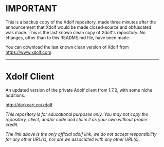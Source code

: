 # IMPORTANT

This is a backup copy of the Xdolf repository, made three minutes after the announcement that Xdolf would be made closed-source and obfuscated was made. This is the last known clean copy of Xdolf's repository. No changes, other than to this README.md file, have been made.

You can download the last known clean version of Xdolf from https://www.xdolf.com.

* * *

# Xdolf Client

An updated version of the private Adolf client from 1.7.2, with some niche additions.

http://darkcart.co/xdolf

*This repository is for educational purposes only. You may not copy the repository, client, and/or code and claim it as your own without proper credit.*

*The link above is the only official xdolf link, we do not accept responsibility for any other URL(s), nor are we associated with any other URL(s).*
